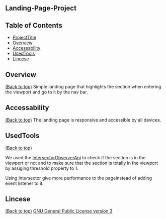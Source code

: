 ## Landing-Page-Project

## Table of Contents
* [ProjectTitle](#Landing-Page-Project)
* [Overview](#Overview)
* [Accessability](#Accessability)
* [UsedTools](#UsedTools)
* [Lincese](#Lincese)


## Overview
[(Back to top)](#table-of-contents)
Simple landing page that highlights the section when entering the viewport and go to it by the nav bar. 

## Accessability
[(Back to top)](#table-of-contents)
The landing page is responsive and accessible by all devices.


## UsedTools
[(Back to top)](#table-of-contents)

We used the [IntersectorObserverApi](https://developer.mozilla.org/en-US/docs/Web/API/Intersection_Observer_API) to check if the section is in the viewport or not and to make sure that the section is totally in the viewport by 
assiging threshold property to 1.

Using Intersector  give more performance to the pageinstead of adding event listener to it.

## Lincese
[(Back to top)](#table-of-contents)
[GNU General Public License version 3](https://opensource.org/licenses/GPL-3.0)